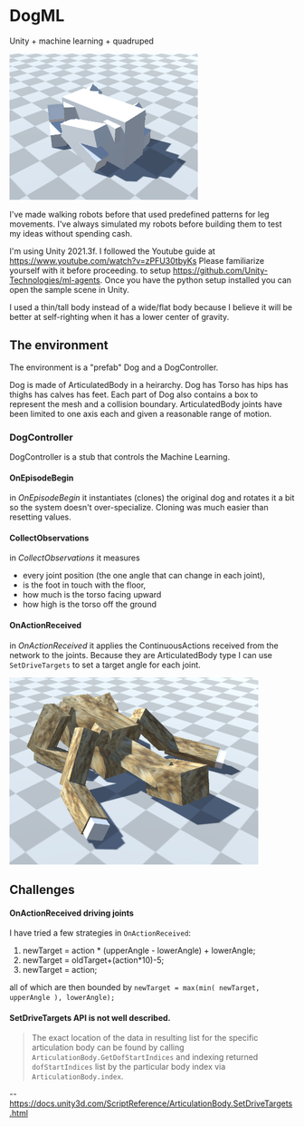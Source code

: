 # DogML

Unity + machine learning + quadruped

![v1 with no neck](2022-06-20-01.PNG)

I've made walking robots before that used predefined patterns for leg movements.
I've always simulated my robots before building them to test my ideas without spending cash.

I'm using Unity 2021.3f.  I followed the Youtube guide at https://www.youtube.com/watch?v=zPFU30tbyKs
Please familiarize yourself with it before proceeding.
to setup https://github.com/Unity-Technologies/ml-agents.  Once you have the python setup installed
you can open the sample scene in Unity.

I used a thin/tall body instead of a wide/flat body because I believe it will be better at self-righting when it has a lower center of gravity.

## The environment

The environment is a "prefab" Dog and a DogController.

Dog is made of ArticulatedBody in a heirarchy.  Dog has Torso has hips has thighs has calves has feet.
Each part of Dog also contains a box to represent the mesh and a collision boundary.  ArticulatedBody joints have been limited to one axis each and given a reasonable range of motion.

### DogController
DogController is a stub that controls the Machine Learning.

#### OnEpisodeBegin
in *OnEpisodeBegin* it instantiates (clones) the original dog and rotates it a bit so the system doesn't over-specialize.  Cloning was much easier than resetting values.

#### CollectObservations
in *CollectObservations* it measures 

- every joint position (the one angle that can change in each joint), 
- is the foot in touch with the floor,
- how much is the torso facing upward
- how high is the torso off the ground

#### OnActionReceived
in *OnActionReceived* it applies the ContinuousActions received from the network to the joints.
Because they are ArticulatedBody type I can use `SetDriveTargets` to set a target angle for each joint.

![with neck, head, and larger back legs](2022-06-20-02.PNG)

## Challenges

#### OnActionReceived driving joints
I have tried a few strategies in `OnActionReceived`:

1. newTarget = action * (upperAngle - lowerAngle) + lowerAngle;
2. newTarget = oldTarget+(action\*10)-5;
3. newTarget = action;

all of which are then bounded by `newTarget = max(min( newTarget, upperAngle ), lowerAngle);`

#### SetDriveTargets API is not well described.

> The exact location of the data in resulting list for the specific articulation body can be found by calling `ArticulationBody.GetDofStartIndices` and indexing returned `dofStartIndices` list by the particular body index via `ArticulationBody.index`.

-- https://docs.unity3d.com/ScriptReference/ArticulationBody.SetDriveTargets.html